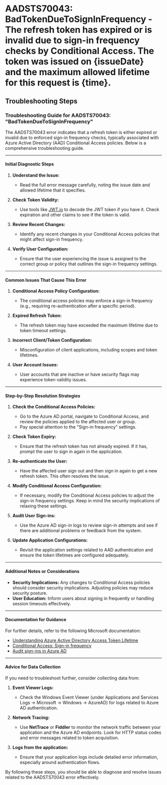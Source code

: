 
# AADSTS70043: BadTokenDueToSignInFrequency - The refresh token has expired or is invalid due to sign-in frequency checks by Conditional Access. The token was issued on {issueDate} and the maximum allowed lifetime for this request is {time}.


## Troubleshooting Steps
### Troubleshooting Guide for AADSTS70043: "BadTokenDueToSignInFrequency"

The AADSTS70043 error indicates that a refresh token is either expired or invalid due to enforced sign-in frequency checks, typically associated with Azure Active Directory (AAD) Conditional Access policies. Below is a comprehensive troubleshooting guide.

---

#### **Initial Diagnostic Steps**

1. **Understand the Issue:**
   - Read the full error message carefully, noting the issue date and allowed lifetime that it specifies.
   
2. **Check Token Validity:**
   - Use tools like [JWT.io](https://jwt.io/) to decode the JWT token if you have it. Check expiration and other claims to see if the token is valid.

3. **Review Recent Changes:**
   - Identify any recent changes in your Conditional Access policies that might affect sign-in frequency.

4. **Verify User Configuration:**
   - Ensure that the user experiencing the issue is assigned to the correct group or policy that outlines the sign-in frequency settings.

---

#### **Common Issues That Cause This Error**

1. **Conditional Access Policy Configuration:**
   - The conditional access policies may enforce a sign-in frequency (e.g., requiring re-authentication after a specific period).

2. **Expired Refresh Token:**
   - The refresh token may have exceeded the maximum lifetime due to token timeout settings.

3. **Incorrect Client/Token Configuration:**
   - Misconfiguration of client applications, including scopes and token lifetimes.

4. **User Account Issues:**
   - User accounts that are inactive or have security flags may experience token validity issues.

---

#### **Step-by-Step Resolution Strategies**

1. **Check the Conditional Access Policies:**
   - Go to the Azure AD portal, navigate to Conditional Access, and review the policies applied to the affected user or group.
   - Pay special attention to the "Sign-in frequency" settings.

2. **Check Token Expiry:**
   - Ensure that the refresh token has not already expired. If it has, prompt the user to sign in again in the application.

3. **Re-authenticate the User:**
   - Have the affected user sign out and then sign in again to get a new refresh token. This often resolves the issue.

4. **Modify Conditional Access Configuration:**
   - If necessary, modify the Conditional Access policies to adjust the sign-in frequency settings. Keep in mind the security implications of relaxing these settings.

5. **Audit User Sign-ins:**
   - Use the Azure AD sign-in logs to review sign-in attempts and see if there are additional problems or feedback from the system.

6. **Update Application Configurations:**
   - Revisit the application settings related to AAD authentication and ensure the token lifetimes are configured adequately.

---

#### **Additional Notes or Considerations**

- **Security Implications:** Any changes to Conditional Access policies should consider security implications. Adjusting policies may reduce security posture.
- **User Education:** Inform users about signing in frequently or handling session timeouts effectively.

---

#### **Documentation for Guidance**

For further details, refer to the following Microsoft documentation:

- [Understanding Azure Active Directory Access Token Lifetime](https://docs.microsoft.com/en-us/azure/active-directory/develop/access-token-lifetimes)
- [Conditional Access: Sign-in frequency](https://docs.microsoft.com/en-us/azure/active-directory/conditional-access/concepts/conditional-access-sign-in-frequency)
- [Audit sign-ins in Azure AD](https://docs.microsoft.com/en-us/azure/active-directory/reports-monitoring/concept-sign-ins)

---

#### **Advice for Data Collection**

If you need to troubleshoot further, consider collecting data from:

1. **Event Viewer Logs:**
   - Check the Windows Event Viewer (under Applications and Services Logs -> Microsoft -> Windows -> AzureAD) for logs related to Azure AD authentication.

2. **Network Tracing:**
   - Use **NetTrace** or **Fiddler** to monitor the network traffic between your application and the Azure AD endpoints. Look for HTTP status codes and error messages related to token acquisition.

3. **Logs from the application:**
   - Ensure that your application logs include detailed error information, especially around authentication flows.

By following these steps, you should be able to diagnose and resolve issues related to the AADSTS70043 error effectively.